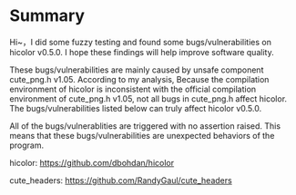 # Summary

Hi~，I did some fuzzy testing and found some bugs/vulnerabilities on hicolor v0.5.0. I hope these findings will help improve software quality.



These bugs/vulnerabilities are mainly caused by unsafe component cute_png.h v1.05. According to my analysis, Because the compilation environment of hicolor is inconsistent with the official compilation environment of cute_png.h v1.05, not all bugs in cute_png.h affect hicolor. The bugs/vulnerabilities listed below can truly affect hicolor v0.5.0.



All of the bugs/vulnerablities are triggered with no assertion raised. This means that these bugs/vulnerabilities are unexpected behaviors of the program. 



hicolor:  https://github.com/dbohdan/hicolor

cute_headers: https://github.com/RandyGaul/cute_headers
